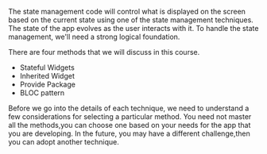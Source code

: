 <p>The state management code will control what is displayed on the screen based on the current state using one of the state management techniques. The state of the app evolves as the user interacts with it. To handle the state management, we'll need a strong logical foundation.</p>

<p>
There are four methods that we will discuss in this course.

- Stateful Widgets
- Inherited Widget
- Provide Package
- BLOC pattern

</p>
<p>
Before we go into the details of each technique, we need to understand a few considerations for selecting a particular method. You need not master all the methods,you can choose one based on your needs for the app that you are developing. In the future, you may have a different challenge,then you can adopt another technique.
</p>
